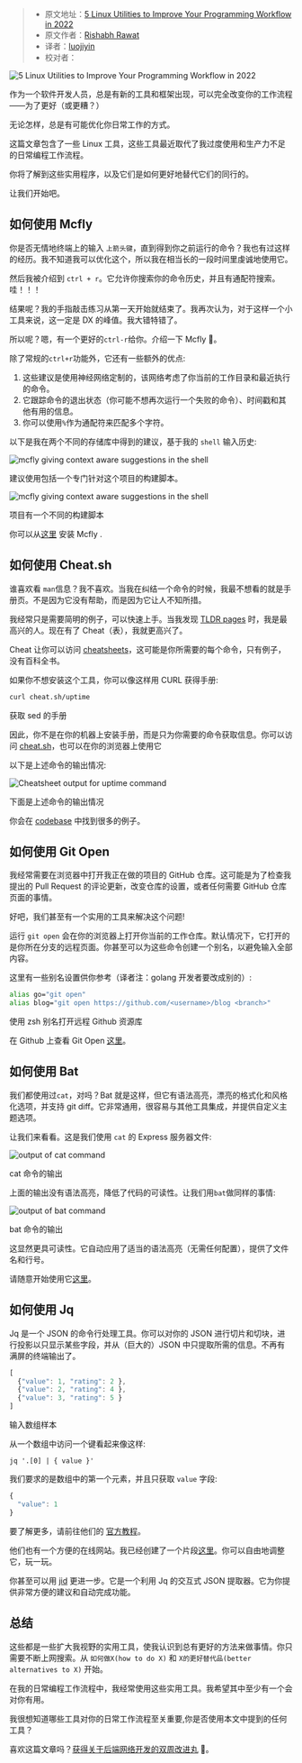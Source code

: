 > - 原文地址：[5 Linux Utilities to Improve Your Programming Workflow in 2022](https://www.freecodecamp.org/news/5-linux-utilities-for-better-programming-workflow/)
> - 原文作者：[Rishabh Rawat](https://www.freecodecamp.org/news/author/rishabh570/)
> - 译者：[luojiyin](https://github.com/luojiyin1987)
> - 校对者：

![5 Linux Utilities to Improve Your Programming Workflow in 2022](https://www.freecodecamp.org/news/content/images/size/w2000/2022/08/linux-shell-utilities-cover.jpeg)

作为一个软件开发人员，总是有新的工具和框架出现，可以完全改变你的工作流程——为了更好（或更糟？）

无论怎样，总是有可能优化你日常工作的方式。

这篇文章包含了一些 Linux 工具，这些工具最近取代了我过度使用和生产力不足的日常编程工作流程。

你将了解到这些实用程序，以及它们是如何更好地替代它们的同行的。

让我们开始吧。

## 如何使用 Mcfly

你是否无情地终端上的输入 `上箭头键`，直到得到你之前运行的命令？我也有过这样的经历。我不知道我可以优化这个，所以我在相当长的一段时间里虔诚地使用它。

然后我被介绍到 `ctrl + r`。它允许你搜索你的命令历史，并且有通配符搜索。哇！！！

结果呢？我的手指敲击练习从第一天开始就结束了。我再次认为，对于这样一个小工具来说，这一定是 DX 的峰值。我大错特错了。

所以呢？嗯，有一个更好的`ctrl-r`给你。介绍一下 Mcfly 🦋。

除了常规的`ctrl+r`功能外，它还有一些额外的优点:

1. 这些建议是使用神经网络定制的，该网络考虑了你当前的工作目录和最近执行的命令。
2. 它跟踪命令的退出状态（你可能不想再次运行一个失败的命令）、时间戳和其他有用的信息。
3. 你可以使用`%`作为通配符来匹配多个字符。

以下是我在两个不同的存储库中得到的建议，基于我的 `shell` 输入历史:

![mcfly giving context aware suggestions in the shell](https://www.freecodecamp.org/news/content/images/2022/08/mcfly-in-git-project.png)

建议使用包括一个专门针对这个项目的构建脚本。

![mcfly giving context aware suggestions in the shell](https://www.freecodecamp.org/news/content/images/2022/08/mcfly-in-different-git-project.png)

项目有一个不同的构建脚本

你可以从[这里](https://github.com/cantino/mcfly#installation) 安装 Mcfly .

## 如何使用 Cheat.sh

谁喜欢看 `man`信息？我不喜欢。当我在纠结一个命令的时候，我最不想看的就是手册页。不是因为它没有帮助，而是因为它让人不知所措。

我经常只是需要简明的例子，可以快速上手。当我发现 [TLDR pages](https://tldr.sh/) 时，我是最高兴的人。现在有了 Cheat（表），我就更高兴了。

Cheat 让你可以访问 [cheatsheets](https://github.com/cheat/cheatsheets/)，这可能是你所需要的每个命令，只有例子，没有百科全书。

如果你不想安装这个工具，你可以像这样用 CURL 获得手册:

```bash
curl cheat.sh/uptime
```

获取 sed 的手册

因此，你不是在你的机器上安装手册，而是只为你需要的命令获取信息。你可以访问 [cheat.sh](https://cheat.sh/)，也可以在你的浏览器上使用它

以下是上述命令的输出情况:

![Cheatsheet output for uptime command](https://www.freecodecamp.org/news/content/images/2022/08/Image-Pasted-at-2022-8-19-13-56.png)

下面是上述命令的输出情况

你会在 [codebase](https://github.com/cheat/cheat) 中找到很多的例子。

## 如何使用 Git Open

我经常需要在浏览器中打开我正在做的项目的 GitHub 仓库。这可能是为了检查我提出的 Pull Request 的评论更新，改变仓库的设置，或者任何需要 GitHub 仓库页面的事情。

好吧，我们甚至有一个实用的工具来解决这个问题!

运行 `git open` 会在你的浏览器上打开你当前的工作仓库。默认情况下，它打开的是你所在分支的远程页面。你甚至可以为这些命令创建一个别名，以避免输入全部内容。

这里有一些别名设置供你参考（译者注：golang 开发者要改成别的）:

```bash
alias go="git open"
alias blog="git open https://github.com/<username>/blog <branch>"
```

使用 zsh 别名打开远程 Github 资源库

在 Github 上查看 Git Open [这里](https://github.com/paulirish/git-open)。

## 如何使用 Bat

我们都使用过`cat`，对吗？Bat 就是这样，但它有语法高亮，漂亮的格式化和风格化选项，并支持 git diff。它非常通用，很容易与其他工具集成，并提供自定义主题选项。

让我们来看看。这是我们使用 `cat` 的 Express 服务器文件:

![output of cat command](https://www.freecodecamp.org/news/content/images/2022/08/Image-Pasted-at-2022-8-19-16-26.png)

cat 命令的输出

上面的输出没有语法高亮，降低了代码的可读性。让我们用`bat`做同样的事情:

![output of bat command](https://www.freecodecamp.org/news/content/images/2022/08/Image-Pasted-at-2022-8-19-16-27.png)

bat 命令的输出

这显然更具可读性。它自动应用了适当的语法高亮（无需任何配置），提供了文件名和行号。

请随意开始使用它[这里](https://github.com/sharkdp/bat)。

## 如何使用 Jq

Jq 是一个 JSON 的命令行处理工具。你可以对你的 JSON 进行切片和切块，进行投影以只显示某些字段，并从（巨大的）JSON 中只提取所需的信息。不再有满屏的终端输出了。

```javascript
[
  {"value": 1, "rating": 2 },
  {"value": 2, "rating": 4 },
  {"value": 3, "rating": 5 }
]
```

输入数组样本

从一个数组中访问一个键看起来像这样:

```shell
jq '.[0] | { value }'
```

我们要求的是数组中的第一个元素，并且只获取 `value` 字段:

```javascript
{
  "value": 1
}
```

要了解更多，请前往他们的 [官方教程](https://stedolan.github.io/jq/tutorial/)。

他们也有一个方便的在线网站。我已经创建了一个片段[这里](https://jqplay.org/s/E2-xscbiHba)。你可以自由地调整它，玩一玩。

你甚至可以用 [jid](https://github.com/simeji/jid) 更进一步。它是一个利用 Jq 的交互式 JSON 提取器。它为你提供非常方便的建议和自动完成功能。

## 总结

这些都是一些扩大我视野的实用工具，使我认识到总有更好的方法来做事情。你只需要不断上网搜索。从 `如何做X(how to do X)` 和 `X的更好替代品(better alternatives to X)` 开始。

在我的日常编程工作流程中，我经常使用这些实用工具。我希望其中至少有一个会对你有用。

我很想知道哪些工具对你的日常工作流程至关重要,你是否使用本文中提到的任何工具？

喜欢这篇文章吗？[获得关于后端网络开发的双周改进丸](https://rrawat.com/newsletter) 💌。
